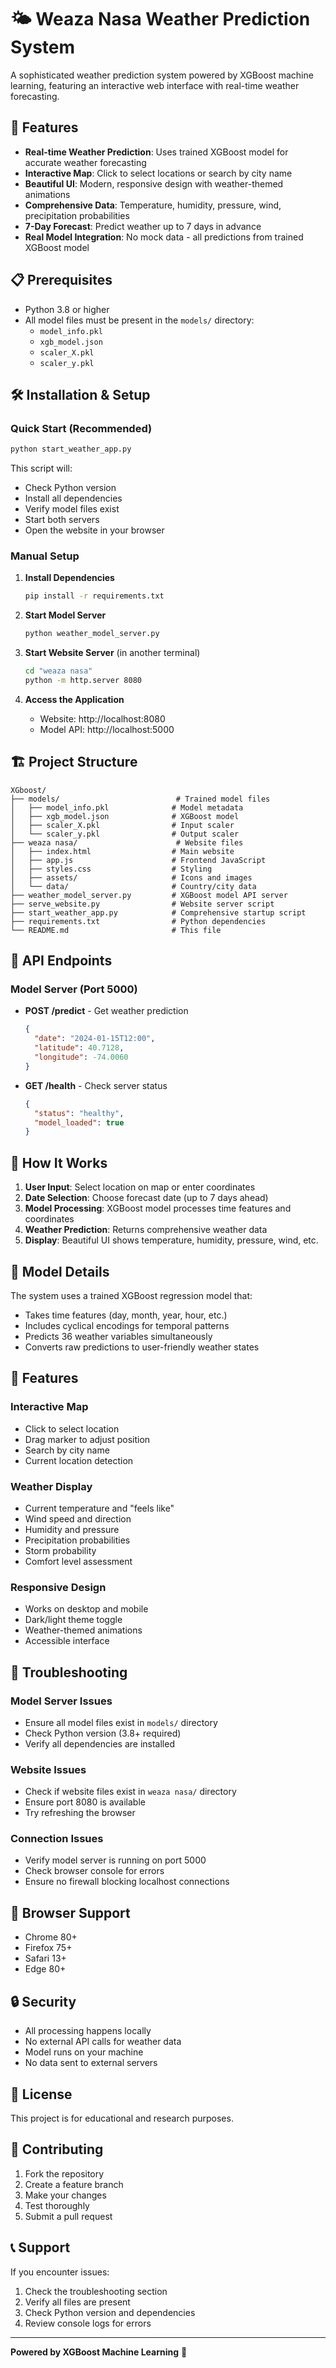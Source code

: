# 🌤️ Weaza Nasa Weather Prediction System

A sophisticated weather prediction system powered by XGBoost machine learning, featuring an interactive web interface with real-time weather forecasting.

## 🚀 Features

- **Real-time Weather Prediction**: Uses trained XGBoost model for accurate weather forecasting
- **Interactive Map**: Click to select locations or search by city name
- **Beautiful UI**: Modern, responsive design with weather-themed animations
- **Comprehensive Data**: Temperature, humidity, pressure, wind, precipitation probabilities
- **7-Day Forecast**: Predict weather up to 7 days in advance
- **Real Model Integration**: No mock data - all predictions from trained XGBoost model

## 📋 Prerequisites

- Python 3.8 or higher
- All model files must be present in the `models/` directory:
  - `model_info.pkl`
  - `xgb_model.json`
  - `scaler_X.pkl`
  - `scaler_y.pkl`

## 🛠️ Installation & Setup

### Quick Start (Recommended)
```bash
python start_weather_app.py
```

This script will:
- Check Python version
- Install all dependencies
- Verify model files exist
- Start both servers
- Open the website in your browser

### Manual Setup

1. **Install Dependencies**
   ```bash
   pip install -r requirements.txt
   ```

2. **Start Model Server**
   ```bash
   python weather_model_server.py
   ```

3. **Start Website Server** (in another terminal)
   ```bash
   cd "weaza nasa"
   python -m http.server 8080
   ```

4. **Access the Application**
   - Website: http://localhost:8080
   - Model API: http://localhost:5000

## 🏗️ Project Structure

```
XGboost/
├── models/                          # Trained model files
│   ├── model_info.pkl              # Model metadata
│   ├── xgb_model.json              # XGBoost model
│   ├── scaler_X.pkl                # Input scaler
│   └── scaler_y.pkl                # Output scaler
├── weaza nasa/                      # Website files
│   ├── index.html                  # Main website
│   ├── app.js                      # Frontend JavaScript
│   ├── styles.css                  # Styling
│   ├── assets/                     # Icons and images
│   └── data/                       # Country/city data
├── weather_model_server.py         # XGBoost model API server
├── serve_website.py                # Website server script
├── start_weather_app.py            # Comprehensive startup script
├── requirements.txt                # Python dependencies
└── README.md                       # This file
```

## 🔧 API Endpoints

### Model Server (Port 5000)

- **POST /predict** - Get weather prediction
  ```json
  {
    "date": "2024-01-15T12:00",
    "latitude": 40.7128,
    "longitude": -74.0060
  }
  ```

- **GET /health** - Check server status
  ```json
  {
    "status": "healthy",
    "model_loaded": true
  }
  ```

## 🎯 How It Works

1. **User Input**: Select location on map or enter coordinates
2. **Date Selection**: Choose forecast date (up to 7 days ahead)
3. **Model Processing**: XGBoost model processes time features and coordinates
4. **Weather Prediction**: Returns comprehensive weather data
5. **Display**: Beautiful UI shows temperature, humidity, pressure, wind, etc.

## 🧠 Model Details

The system uses a trained XGBoost regression model that:
- Takes time features (day, month, year, hour, etc.)
- Includes cyclical encodings for temporal patterns
- Predicts 36 weather variables simultaneously
- Converts raw predictions to user-friendly weather states

## 🎨 Features

### Interactive Map
- Click to select location
- Drag marker to adjust position
- Search by city name
- Current location detection

### Weather Display
- Current temperature and "feels like"
- Wind speed and direction
- Humidity and pressure
- Precipitation probabilities
- Storm probability
- Comfort level assessment

### Responsive Design
- Works on desktop and mobile
- Dark/light theme toggle
- Weather-themed animations
- Accessible interface

## 🚨 Troubleshooting

### Model Server Issues
- Ensure all model files exist in `models/` directory
- Check Python version (3.8+ required)
- Verify all dependencies are installed

### Website Issues
- Check if website files exist in `weaza nasa/` directory
- Ensure port 8080 is available
- Try refreshing the browser

### Connection Issues
- Verify model server is running on port 5000
- Check browser console for errors
- Ensure no firewall blocking localhost connections

## 📱 Browser Support

- Chrome 80+
- Firefox 75+
- Safari 13+
- Edge 80+

## 🔒 Security

- All processing happens locally
- No external API calls for weather data
- Model runs on your machine
- No data sent to external servers

## 📄 License

This project is for educational and research purposes.

## 🤝 Contributing

1. Fork the repository
2. Create a feature branch
3. Make your changes
4. Test thoroughly
5. Submit a pull request

## 📞 Support

If you encounter issues:
1. Check the troubleshooting section
2. Verify all files are present
3. Check Python version and dependencies
4. Review console logs for errors

---

**Powered by XGBoost Machine Learning** 🤖
